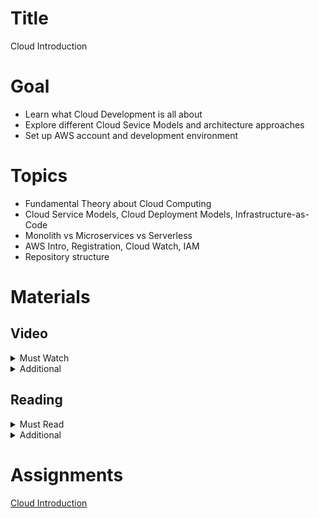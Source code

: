 # Title

Cloud Introduction

# Goal

- Learn what Cloud Development is all about
- Explore different Cloud Sevice Models and architecture approaches
- Set up AWS account and development environment

# Topics

- Fundamental Theory about Cloud Computing
- Cloud Service Models, Cloud Deployment Models, Infrastructure-as-Code
- Monolith vs Microservices vs Serverless
- AWS Intro, Registration, Cloud Watch, IAM
- Repository structure

# Materials

## Video

<details>
  <summary>Must Watch</summary>

  The following content provides enough info to complete the task.

  <blockquote>

  <details>
    <summary>In English</summary>

   <blockquote>

   - [Introduction - part1](https://videoportal.epam.com/video/MNnV7g03KrNAqdMva0b3), ~1 mins
   - [Introduction - part2](https://videoportal.epam.com/video/4MNVYj1Exvx2dmv5a0eE), ~1 mins
   - [Introduction - part3](https://videoportal.epam.com/video/gkXbYq1XdKdxNOABYelw), ~2 mins
   - [Introduction - part4 - AWS essentials](https://videoportal.epam.com/video/VKQwJWkPqVqXRvEqJ1EW), ~1 mins
   - [Introduction - part5](https://videoportal.epam.com/video/2qOL7xxLPEPGq9dx7483), ~3 mins
   - [Introduction - part6](https://videoportal.epam.com/video/1g5mYRkg2pyRwK10JWoD), ~2 mins
   - [Introduction - part7 - hometask overview](https://videoportal.epam.com/video/vbdGYloMlrdgLVXEaWqy), ~3 mins
   - [Introduction - part8 - SPA boilerplate overview](https://videoportal.epam.com/video/MRwdYoVgQm6A58pZa3bL), ~1 mins
   - [Introduction - part9 - registration in AWS](https://videoportal.epam.com/video/XmRlaydZ0Qwy5Ex67jno), ~2 mins
   - [Introduction - part10 - registration in AWS](https://videoportal.epam.com/video/286VYGZzDpKKOr6Eav1E), ~1 mins
   - [Introduction - part11 - registration issues overview](https://videoportal.epam.com/video/4MNVYj1ExvQ0r3vga0eE), ~1 mins
   - [Introduction - part12 - AWS support case for registration](https://videoportal.epam.com/video/XmRlaydZ0QwjZ63R7jno), ~1 mins
   - [Introduction - part13 - configuring budget alert](https://videoportal.epam.com/video/1g5mYRkg2pyD2gdPJWoD), ~4 mins
   - [Introduction - part14 - IAM and module 1 summary](https://videoportal.epam.com/video/6g2qJXQ0qpbQmQwg7wbz), ~2 mins
   </blockquote>
  </details>

  <details>
    <summary>In Russian</summary>

   <blockquote>

   - [RU Basic Part](https://videoportal.epam.com/video/lNZRYplXZ6knZbkdYyXQ), ~40 mins
   - [RU Advanced Part](https://videoportal.epam.com/video/59pZaAyL6Aw1B16laNzq), ~20 mins
   - [RU Practical Part](https://videoportal.epam.com/video/vbdGYlod08Wg11pbaWqy), ~24 mins
   </blockquote>
  </details>

  </blockquote>

</details>

<details>
  <summary>Additional</summary>

  The following content provides more info for further studies.

  <blockquote>

  - [AWS IAM Core Concepts](https://www.youtube.com/watch?v=_ZCTvmaPgao), ~21 mins
  - [AWS IAM Hands-On Tutorial](https://www.youtube.com/watch?v=UqKWHZ36yEM), ~46 mins
  - [AWS IAM Best Practices](https://www.youtube.com/watch?v=_wiGpBQGCjU), ~53 mins
  - [Getting Started with the IAM Policy Simulator](https://www.youtube.com/watch?v=1IIhVcXhvcE), ~6 mins
  </blockquote>

</details>

## Reading

<details>
  <summary>Must Read</summary>

  The following content provides enough info to complete the task.

  <blockquote>

  - [AWS Fundamentals. Core Concepts](https://aws.amazon.com/getting-started/fundamentals-core-concepts)
  - [How do I create and activate a new AWS account?](https://aws.amazon.com/premiumsupport/knowledge-center/create-and-activate-aws-account/)
  - [Using the AWS Free Tier](https://docs.aws.amazon.com/awsaccountbilling/latest/aboutv2/billing-free-tier.html)
  - [What is IAM?](https://docs.aws.amazon.com/IAM/latest/UserGuide/introduction.html)
  - [AWS account root user credentials and IAM user credentials](https://docs.aws.amazon.com/general/latest/gr/root-vs-iam.html)
  </blockquote>

</details>

<details>
  <summary>Additional</summary>

  The following content provides more info for further studies.

  <blockquote>

  - [Security best practices in IAM](https://docs.aws.amazon.com/IAM/latest/UserGuide/best-practices.html)
  - [Policies and permissions in IAM](https://docs.aws.amazon.com/IAM/latest/UserGuide/access_policies.html)
  - [AWS IAM FAQs](https://aws.amazon.com/iam/faqs/)
  - [AWS CLI](https://docs.aws.amazon.com/cli/latest/userguide/cli-chap-welcome.html)
  </blockquote>

</details>

# Assignments

[Cloud Introduction](./task.md)
